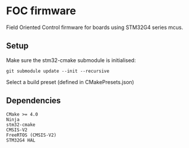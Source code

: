 # FOC firmware

Field Oriented Control firmware for boards using STM32G4 series mcus.

## Setup

Make sure the stm32-cmake submodule is initialised:

```
git submodule update --init --recursive
```

Select a build preset (defined in CMakePresets.json)

## Dependencies

```
CMake >= 4.0
Ninja
stm32-cmake
CMSIS-V2
FreeRTOS (CMSIS-V2)
STM32G4 HAL
```
